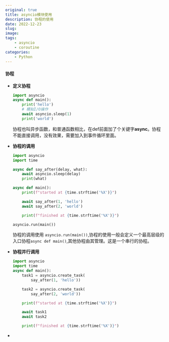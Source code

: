 ```yaml
---
original: true
title: asyncio模块使用
description: 协程的使用
date: 2022-12-23
slug: 
image: 
tags:
    - asyncio
    - coroutine
categories:
    - Python
---
```


#### 协程

- **定义协程**

  ```python
  import asyncio
  async def main():
      print('hello')
      # 模拟I/O操作
      await asyncio.sleep(1)
      print('world')
  ```

  协程也叫异步函数，和普通函数相比，在def前面加了个关键字**async**。协程不能直接调用，没有效果，需要加入到事件循环里面。

- **协程的调用**

  ```python
  import asyncio
  import time
  
  async def say_after(delay, what):
      await asyncio.sleep(delay)
      print(what)
  
  async def main():
      print(f"started at {time.strftime('%X')}")
  
      await say_after(1, 'hello')
      await say_after(2, 'world')
  
      print(f"finished at {time.strftime('%X')}")
  
  asyncio.run(main())
  ```

  协程的调用使用 `asyncio.run(main())`,协程的使用一般会定义一个最高层级的入口协程`async def main()`,其他协程由其管理。这是一个串行的协程。

- **协程并行调用**

  ```python
  import asyncio
  import time
  async def main():
      task1 = asyncio.create_task(
          say_after(1, 'hello'))
  
      task2 = asyncio.create_task(
          say_after(2, 'world'))
  
      print(f"started at {time.strftime('%X')}")
  
      await task1
      await task2
  
      print(f"finished at {time.strftime('%X')}")
  ```

  

- 
